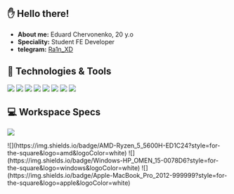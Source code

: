 ## ✋ Hello there!
- **About me:** Eduard Chervonenko, 20 y.o
- **Speciality:** Student FE Developer
- **telegram:** [Ra1n_XD](https://t.me/Ra1n_XD)

## 🚀 Technologies & Tools 
![](https://img.shields.io/badge/JavaScript-323330?style=for-the-square&logo=javascript&logoColor=F7DF1E)
![](https://img.shields.io/badge/HTML-informational?style=for-square&logo=html5&logoColor=ffffff&color=E44D26)
![](https://img.shields.io/badge/Sass-CC6699?style=for-square&logo=sass&logoColor=white)
![](https://img.shields.io/badge/PostgreSQL-informational?style=for-square&logo=postgresql&logoColor=ffffff&color=336791)
![](https://img.shields.io/badge/MySQL-informational?style=for-square&logo=mysql&logoColor=ffffff&color=007D7D)
![](https://img.shields.io/badge/VS%20Code-informational?style=flat-square&logo=visual-studio-code&logoColor=white&color=007acc)
![](https://img.shields.io/badge/GitHub-100000?style=for-square&logo=github&logoColor=white)
![](https://img.shields.io/badge/Ubuntu-E95420?style=for-square&logo=ubuntu&logoColor=white)

## 💻 Workspace Specs
![](https://img.shields.io/badge/NVIDIA-RTX3060-76B900?style=for-the-square&logo=nvidia&logoColor=white)
<p></p>![](https://img.shields.io/badge/AMD-Ryzen_5_5600H-ED1C24?style=for-the-square&logo=amd&logoColor=white)
![](https://img.shields.io/badge/Windows-HP_OMEN_15-0078D6?style=for-the-square&logo=windows&logoColor=white)
![](https://img.shields.io/badge/Apple-MacBook_Pro_2012-999999?style=for-the-square&logo=apple&logoColor=white)
<!--
style=for-the-square
[![](https://img.shields.io/badge/TypeScript-informational?style=flat-square&logo=typescript&logoColor=ffffff&color=007acc)  
![](https://img.shields.io/badge/React-informational?style=flat-square&logo=react&logoColor=ffffff&color=066d89)
![](https://img.shields.io/badge/Vite-informational?style=flat-square&logo=vite&logoColor=ffffff&color=747bff)
![](https://img.shields.io/badge/Webpack-informational?style=flat-square&logo=webpack&logoColor=ffffff&color=1c78c0)
![](https://img.shields.io/badge/Node-informational?style=flat-square&logo=node.js&logoColor=ffffff&color=3c873a)
![](https://img.shields.io/badge/Next-informational?style=flat-square&logo=next.js&logoColor=ffffff&color=000000)
![](https://img.shields.io/badge/Fastify-informational?style=flat-square&logo=fastify&logoColor=ffffff&color=000000)
![](https://img.shields.io/badge/PNPM-informational?style=flat-square&logo=pnpm&logoColor=ffffff&color=f9ad00)](https://dev.to/envoy_/150-badges-for-github-pnk#mobile-frameworks)
-->
